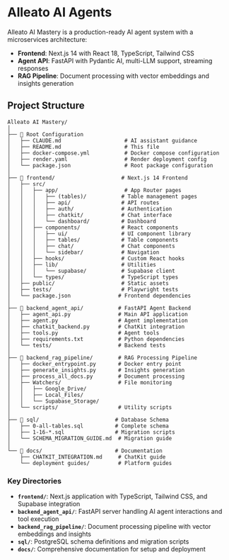 # Alleato AI Agents

Alleato AI Mastery is a production-ready AI agent system with a microservices architecture:
- **Frontend**: Next.js 14 with React 18, TypeScript, Tailwind CSS
- **Agent API**: FastAPI with Pydantic AI, multi-LLM support, streaming responses
- **RAG Pipeline**: Document processing with vector embeddings and insights generation

## Project Structure

```
Alleato AI Mastery/
│
├── 📄 Root Configuration
│   ├── CLAUDE.md                    # AI assistant guidance
│   ├── README.md                    # This file
│   ├── docker-compose.yml           # Docker compose configuration
│   ├── render.yaml                  # Render deployment config
│   └── package.json                 # Root package configuration
│
├── 📁 frontend/                     # Next.js 14 Frontend
│   ├── src/
│   │   ├── app/                     # App Router pages
│   │   │   ├── (tables)/           # Table management pages
│   │   │   ├── api/                # API routes
│   │   │   ├── auth/               # Authentication
│   │   │   ├── chatkit/            # Chat interface
│   │   │   └── dashboard/          # Dashboard
│   │   ├── components/             # React components
│   │   │   ├── ui/                 # UI component library
│   │   │   ├── tables/             # Table components
│   │   │   ├── chat/               # Chat components
│   │   │   └── sidebar/            # Navigation
│   │   ├── hooks/                  # Custom React hooks
│   │   ├── lib/                    # Utilities
│   │   │   └── supabase/           # Supabase client
│   │   └── types/                  # TypeScript types
│   ├── public/                     # Static assets
│   ├── tests/                      # Playwright tests
│   └── package.json               # Frontend dependencies
│
├── 📁 backend_agent_api/           # FastAPI Agent Backend
│   ├── agent_api.py               # Main API application
│   ├── agent.py                   # Agent implementation
│   ├── chatkit_backend.py         # ChatKit integration
│   ├── tools.py                   # Agent tools
│   ├── requirements.txt           # Python dependencies
│   └── tests/                     # Backend tests
│
├── 📁 backend_rag_pipeline/        # RAG Processing Pipeline
│   ├── docker_entrypoint.py       # Docker entry point
│   ├── generate_insights.py       # Insights generation
│   ├── process_all_docs.py        # Document processing
│   ├── Watchers/                  # File monitoring
│   │   ├── Google_Drive/
│   │   ├── Local_Files/
│   │   └── Supabase_Storage/
│   └── scripts/                   # Utility scripts
│
├── 📁 sql/                        # Database Schema
│   ├── 0-all-tables.sql          # Complete schema
│   ├── 1-16-*.sql                # Migration scripts
│   └── SCHEMA_MIGRATION_GUIDE.md  # Migration guide
│
└── 📁 docs/                       # Documentation
    ├── CHATKIT_INTEGRATION.md     # ChatKit guide
    └── deployment guides/         # Platform guides
```

### Key Directories

- **`frontend/`**: Next.js application with TypeScript, Tailwind CSS, and Supabase integration
- **`backend_agent_api/`**: FastAPI server handling AI agent interactions and tool execution
- **`backend_rag_pipeline/`**: Document processing pipeline with vector embeddings and insights
- **`sql/`**: PostgreSQL schema definitions and migration scripts
- **`docs/`**: Comprehensive documentation for setup and deployment